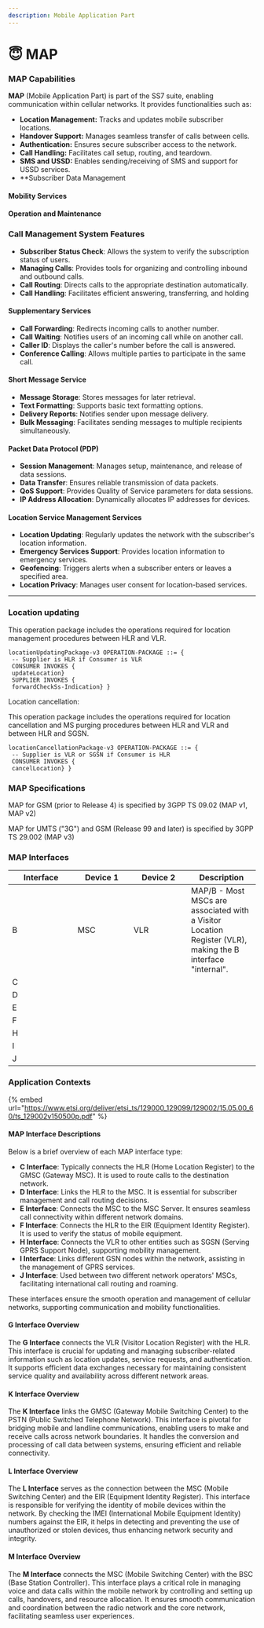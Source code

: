```yaml
---
description: Mobile Application Part
---
```


# 😇 MAP



### MAP Capabilities

**MAP** (Mobile Application Part) is part of the SS7 suite, enabling communication within cellular networks. It provides functionalities such as:

* **Location Management:** Tracks and updates mobile subscriber locations.
* **Handover Support:** Manages seamless transfer of calls between cells.
* **Authentication:** Ensures secure subscriber access to the network.
* **Call Handling:** Facilitates call setup, routing, and teardown.
* **SMS and USSD:** Enables sending/receiving of SMS and support for USSD services.
* \*\*Subscriber Data Management

#### Mobility Services

#### Operation and Maintenance

### Call Management System Features

* **Subscriber Status Check**: Allows the system to verify the subscription status of users.
* **Managing Calls**: Provides tools for organizing and controlling inbound and outbound calls.
* **Call Routing**: Directs calls to the appropriate destination automatically.
* **Call Handling**: Facilitates efficient answering, transferring, and holding

#### Supplementary Services

* **Call Forwarding**: Redirects incoming calls to another number.
* **Call Waiting**: Notifies users of an incoming call while on another call.
* **Caller ID**: Displays the caller's number before the call is answered.
* **Conference Calling**: Allows multiple parties to participate in the same call.

#### Short Message Service

* **Message Storage**: Stores messages for later retrieval.
* **Text Formatting**: Supports basic text formatting options.
* **Delivery Reports**: Notifies sender upon message delivery.
* **Bulk Messaging**: Facilitates sending messages to multiple recipients simultaneously.

#### Packet Data Protocol (PDP)

* **Session Management**: Manages setup, maintenance, and release of data sessions.
* **Data Transfer**: Ensures reliable transmission of data packets.
* **QoS Support**: Provides Quality of Service parameters for data sessions.
* **IP Address Allocation**: Dynamically allocates IP addresses for devices.

#### Location Service Management Services

* **Location Updating**: Regularly updates the network with the subscriber's location information.
* **Emergency Services Support**: Provides location information to emergency services.
* **Geofencing**: Triggers alerts when a subscriber enters or leaves a specified area.
* **Location Privacy**: Manages user consent for location-based services.

***

### Location updating

This operation package includes the operations required for location management procedures between HLR and VLR.

```ssml
locationUpdatingPackage-v3 OPERATION-PACKAGE ::= {
 -- Supplier is HLR if Consumer is VLR
 CONSUMER INVOKES {
 updateLocation}
 SUPPLIER INVOKES {
 forwardCheckSs-Indication} } 
```

Location cancellation:

This operation package includes the operations required for location cancellation and MS purging procedures between HLR and VLR and between HLR and SGSN.

```
locationCancellationPackage-v3 OPERATION-PACKAGE ::= {
 -- Supplier is VLR or SGSN if Consumer is HLR
 CONSUMER INVOKES {
 cancelLocation} }
```

### MAP Specifications

MAP for GSM (prior to Release 4) is specified by 3GPP TS 09.02 (MAP v1, MAP v2)&#x20;

MAP for UMTS ("3G") and GSM (Release 99 and later) is specified by 3GPP TS 29.002 (MAP v3)

### MAP Interfaces

<table><thead><tr><th width="117.33333333333331">Interface</th><th width="98">Device 1</th><th width="101">Device 2</th><th>Description</th></tr></thead><tbody><tr><td>B</td><td>MSC</td><td>VLR</td><td>MAP/B - Most MSCs are associated with a Visitor Location Register (VLR), making the B interface "internal".</td></tr><tr><td>C</td><td></td><td></td><td></td></tr><tr><td>D</td><td></td><td></td><td></td></tr><tr><td>E</td><td></td><td></td><td></td></tr><tr><td>F</td><td></td><td></td><td></td></tr><tr><td>H</td><td></td><td></td><td></td></tr><tr><td>I</td><td></td><td></td><td></td></tr><tr><td>J</td><td></td><td></td><td></td></tr></tbody></table>

### Application Contexts

{% embed url="https://www.etsi.org/deliver/etsi_ts/129000_129099/129002/15.05.00_60/ts_129002v150500p.pdf" %}

#### MAP Interface Descriptions

Below is a brief overview of each MAP interface type:

* **C Interface**: Typically connects the HLR (Home Location Register) to the GMSC (Gateway MSC). It is used to route calls to the destination network.
* **D Interface**: Links the HLR to the MSC. It is essential for subscriber management and call routing decisions.
* **E Interface**: Connects the MSC to the MSC Server. It ensures seamless call connectivity within different network domains.
* **F Interface**: Connects the HLR to the EIR (Equipment Identity Register). It is used to verify the status of mobile equipment.
* **H Interface**: Connects the VLR to other entities such as SGSN (Serving GPRS Support Node), supporting mobility management.
* **I Interface**: Links different GSN nodes within the network, assisting in the management of GPRS services.
* **J Interface**: Used between two different network operators' MSCs, facilitating international call routing and roaming.

These interfaces ensure the smooth operation and management of cellular networks, supporting communication and mobility functionalities.

#### G Interface Overview

The **G Interface** connects the VLR (Visitor Location Register) with the HLR. This interface is crucial for updating and managing subscriber-related information such as location updates, service requests, and authentication. It supports efficient data exchanges necessary for maintaining consistent service quality and availability across different network areas.

#### K Interface Overview

The **K Interface** links the GMSC (Gateway Mobile Switching Center) to the PSTN (Public Switched Telephone Network). This interface is pivotal for bridging mobile and landline communications, enabling users to make and receive calls across network boundaries. It handles the conversion and processing of call data between systems, ensuring efficient and reliable connectivity.

#### L Interface Overview

The **L Interface** serves as the connection between the MSC (Mobile Switching Center) and the EIR (Equipment Identity Register). This interface is responsible for verifying the identity of mobile devices within the network. By checking the IMEI (International Mobile Equipment Identity) numbers against the EIR, it helps in detecting and preventing the use of unauthorized or stolen devices, thus enhancing network security and integrity.

#### M Interface Overview

The **M Interface** connects the MSC (Mobile Switching Center) with the BSC (Base Station Controller). This interface plays a critical role in managing voice and data calls within the mobile network by controlling and setting up calls, handovers, and resource allocation. It ensures smooth communication and coordination between the radio network and the core network, facilitating seamless user experiences.

